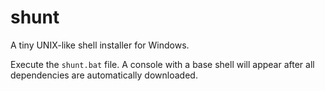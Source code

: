shunt
=====

A tiny UNIX-like shell installer for Windows.

Execute the `shunt.bat` file. A console with a base shell will appear
after all dependencies are automatically downloaded.